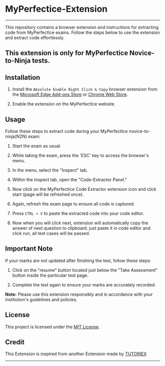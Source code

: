 # MyPerfectice-Extension
---

This repository contains a browser extension and instructions for extracting code from MyPerfectIce exams. Follow the steps below to use the extension and extract code effortlessly.

## This extension is only for MyPerfectice Novice-to-Ninja tests.

## Installation

1. Install the `Absolute Enable Right Click & Copy` browser extension from the [Microsoft Edge Add-ons Store](https://microsoftedge.microsoft.com/addons/detail/absolute-enable-right-cli/enkbbdhdmbpfohfkfmdmjkpmolkbelgl) or [Chrome Web Store](https://chrome.google.com/webstore/detail/absolute-enable-right-cli/jdocbkpgdakpekjlhemmfcncgdjeiika).

2. Enable the extension on the MyPerfectIce website.

## Usage

Follow these steps to extract code during your MyPerfectIce novice-to-ninja(N2N) exam:

1. Start the exam as usual.

2. While taking the exam, press the 'ESC' key to access the browser's menu.

3. In the menu, select the "Inspect" tab.

4. Within the Inspect tab, open the "Code-Extractor Panel."

5. Now click on the MyPerfectice Code Extractor extension icon and click start (page will be refreshed once).

6. Again, refresh the exam page to ensure all code is captured.

7. Press `CTRL + V` to paste the extracted code into your code editor.
8. Now when you will click next, extension will automatically copy the answer of next question to clipboard. just paste it in code editor and click run, all test cases will be passed.

## Important Note

If your marks are not updated after finishing the test, follow these steps:

1. Click on the "resume" button located just below the "Take Assessment" button inside the particular test page.

2. Complete the test again to ensure your marks are accurately recorded.

**Note:** Please use this extension responsibly and in accordance with your institution's guidelines and policies.

## License

This project is licensed under the [MIT License](LICENSE).

## Credit
This Extension is inspired from another Extension made by [TUTORIEX](https://github.com/TUTORIEX)

---
